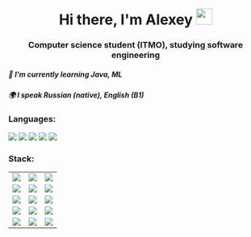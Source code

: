 <h1 align="center">Hi there, I'm Alexey</a> 
<img src="https://github.com/blackcater/blackcater/raw/main/images/Hi.gif" height="32"/></h1>
<h3 align="center">Computer science student (ITMO), studying software engineering</h3>
<h5 align="left">🌱 I’m currently learning Java, ML</h5>
<h5 align="left">🌍 I speak Russian (native), English (B1)</h5>
<h3 align="left">Languages:</h3>
<img src="https://img.shields.io/badge/python-3670A0?style=for-the-badge&logo=python&logoColor=ffdd54)"> <img src="https://img.shields.io/badge/latex-%23008080.svg?style=for-the-badge&logo=latex&logoColor=white">
<img src="https://img.shields.io/badge/java-%23ED8B00.svg?style=for-the-badge&logo=openjdk&logoColor=white">
<img src="https://img.shields.io/badge/c-%2300599C.svg?style=for-the-badge&logo=c&logoColor=white">
<img src="https://img.shields.io/badge/c++-%2300599C.svg?style=for-the-badge&logo=c%2B%2B&logoColor=white">
<h3 align="left">Stack:</h3>
<table>
  <tr>
    <td><img src="https://img.shields.io/badge/Anaconda-%2344A833.svg?style=for-the-badge&logo=anaconda&logoColor=white"></td>
    <td><img src="https://img.shields.io/badge/IntelliJIDEA-000000.svg?style=for-the-badge&logo=intellij-idea&logoColor=white"></td>
    <td><img src="https://img.shields.io/badge/jupyter-%23FA0F00.svg?style=for-the-badge&logo=jupyter&logoColor=white"></td>
  </tr>
  <tr>
    <td><img src="https://img.shields.io/badge/pycharm-143?style=for-the-badge&logo=pycharm&logoColor=black&color=black&labelColor=green"></td>
    <td><img src="https://img.shields.io/badge/Visual%20Studio-5C2D91.svg?style=for-the-badge&logo=visual-studio&logoColor=white"></td>
    <td><img src="https://img.shields.io/badge/Matplotlib-%23ffffff.svg?style=for-the-badge&logo=Matplotlib&logoColor=black"></td>
  </tr>
  <tr>
    <td><img src="https://img.shields.io/badge/numpy-%23013243.svg?style=for-the-badge&logo=numpy&logoColor=white"></td>
    <td><img src="https://img.shields.io/badge/pandas-%23150458.svg?style=for-the-badge&logo=pandas&logoColor=white"></td>
    <td><img src="https://img.shields.io/badge/scikit--learn-%23F7931E.svg?style=for-the-badge&logo=scikit-learn&logoColor=white"></td>
  </tr>
  <tr>
    <td><img src="https://img.shields.io/badge/Linux-FCC624?style=for-the-badge&logo=linux&logoColor=black"></td>
    <td><img src="https://img.shields.io/badge/-Arduino-00979D?style=for-the-badge&logo=Arduino&logoColor=white"></td>
    <td><img src="https://img.shields.io/badge/git-%23F05033.svg?style=for-the-badge&logo=git&logoColor=white"></td>
  </tr>
  <tr>
    <td><img src="https://img.shields.io/badge/github-%23121011.svg?style=for-the-badge&logo=github&logoColor=white"></td>
    <td><img src="https://img.shields.io/badge/Apache%20Maven-C71A36?style=for-the-badge&logo=Apache%20Maven&logoColor=white"></td>
    <td><img src="https://img.shields.io/badge/Windows-0078D6?style=for-the-badge&logo=windows&logoColor=white"></td>
  </tr>
</table>
